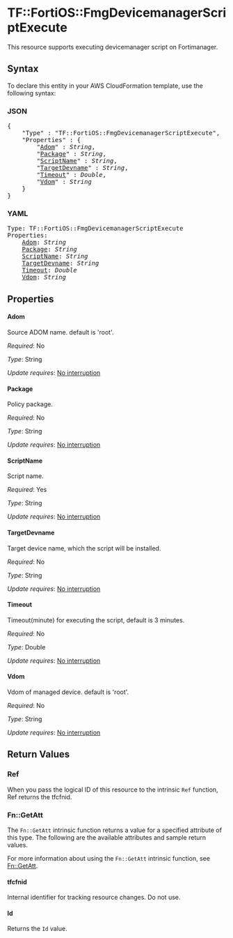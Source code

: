# TF::FortiOS::FmgDevicemanagerScriptExecute

This resource supports executing devicemanager script on Fortimanager.

## Syntax

To declare this entity in your AWS CloudFormation template, use the following syntax:

### JSON

<pre>
{
    "Type" : "TF::FortiOS::FmgDevicemanagerScriptExecute",
    "Properties" : {
        "<a href="#adom" title="Adom">Adom</a>" : <i>String</i>,
        "<a href="#package" title="Package">Package</a>" : <i>String</i>,
        "<a href="#scriptname" title="ScriptName">ScriptName</a>" : <i>String</i>,
        "<a href="#targetdevname" title="TargetDevname">TargetDevname</a>" : <i>String</i>,
        "<a href="#timeout" title="Timeout">Timeout</a>" : <i>Double</i>,
        "<a href="#vdom" title="Vdom">Vdom</a>" : <i>String</i>
    }
}
</pre>

### YAML

<pre>
Type: TF::FortiOS::FmgDevicemanagerScriptExecute
Properties:
    <a href="#adom" title="Adom">Adom</a>: <i>String</i>
    <a href="#package" title="Package">Package</a>: <i>String</i>
    <a href="#scriptname" title="ScriptName">ScriptName</a>: <i>String</i>
    <a href="#targetdevname" title="TargetDevname">TargetDevname</a>: <i>String</i>
    <a href="#timeout" title="Timeout">Timeout</a>: <i>Double</i>
    <a href="#vdom" title="Vdom">Vdom</a>: <i>String</i>
</pre>

## Properties

#### Adom

Source ADOM name. default is 'root'.

_Required_: No

_Type_: String

_Update requires_: [No interruption](https://docs.aws.amazon.com/AWSCloudFormation/latest/UserGuide/using-cfn-updating-stacks-update-behaviors.html#update-no-interrupt)

#### Package

Policy package.

_Required_: No

_Type_: String

_Update requires_: [No interruption](https://docs.aws.amazon.com/AWSCloudFormation/latest/UserGuide/using-cfn-updating-stacks-update-behaviors.html#update-no-interrupt)

#### ScriptName

Script name.

_Required_: Yes

_Type_: String

_Update requires_: [No interruption](https://docs.aws.amazon.com/AWSCloudFormation/latest/UserGuide/using-cfn-updating-stacks-update-behaviors.html#update-no-interrupt)

#### TargetDevname

Target device name, which the script will be installed.

_Required_: No

_Type_: String

_Update requires_: [No interruption](https://docs.aws.amazon.com/AWSCloudFormation/latest/UserGuide/using-cfn-updating-stacks-update-behaviors.html#update-no-interrupt)

#### Timeout

Timeout(minute) for executing the script, default is 3 minutes.

_Required_: No

_Type_: Double

_Update requires_: [No interruption](https://docs.aws.amazon.com/AWSCloudFormation/latest/UserGuide/using-cfn-updating-stacks-update-behaviors.html#update-no-interrupt)

#### Vdom

Vdom of managed device. default is 'root'.

_Required_: No

_Type_: String

_Update requires_: [No interruption](https://docs.aws.amazon.com/AWSCloudFormation/latest/UserGuide/using-cfn-updating-stacks-update-behaviors.html#update-no-interrupt)

## Return Values

### Ref

When you pass the logical ID of this resource to the intrinsic `Ref` function, Ref returns the tfcfnid.

### Fn::GetAtt

The `Fn::GetAtt` intrinsic function returns a value for a specified attribute of this type. The following are the available attributes and sample return values.

For more information about using the `Fn::GetAtt` intrinsic function, see [Fn::GetAtt](https://docs.aws.amazon.com/AWSCloudFormation/latest/UserGuide/intrinsic-function-reference-getatt.html).

#### tfcfnid

Internal identifier for tracking resource changes. Do not use.

#### Id

Returns the <code>Id</code> value.

